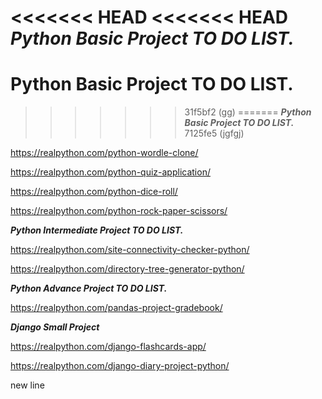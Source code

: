 <<<<<<< HEAD
<<<<<<< HEAD
***Python Basic Project TO DO LIST.***
=======
# **Python Basic Project TO DO LIST.**
>>>>>>> 31f5bf2 (gg)
=======
***Python Basic Project TO DO LIST.***
>>>>>>> 7125fe5 (jgfgj)

https://realpython.com/python-wordle-clone/

https://realpython.com/python-quiz-application/

https://realpython.com/python-dice-roll/

https://realpython.com/python-rock-paper-scissors/

***Python Intermediate Project TO DO LIST.***

https://realpython.com/site-connectivity-checker-python/

https://realpython.com/directory-tree-generator-python/



***Python Advance Project TO DO LIST.***

https://realpython.com/pandas-project-gradebook/


***Django Small Project***

https://realpython.com/django-flashcards-app/

https://realpython.com/django-diary-project-python/


new line

